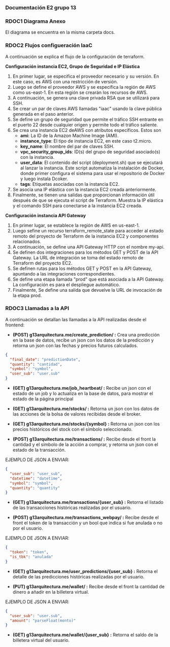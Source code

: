 ### Documentación E2 grupo 13

### RDOC1 Diagrama Anexo

El diagrama se encuentra en la misma carpeta docs.

### RDOC2 Flujos configueración IaaC

A continuación se explica el flujo de la configuración de terraform.

**Configuración instancia EC2, Grupo de Seguridad e IP Elástica**

1. En primer lugar, se especifica el proveedor necesario y su versión. En este caso, es AWS con una restricción de versión.
2. Luego se define el proveedor AWS y se especifica la región de AWS como us-east-1. En esta región se crearán los recursos de AWS.
3. A continuación, se genera una clave privada RSA que se utilizará para SSH.
4. Se crear un par de claves AWS llamadas "iaac" usando la clave pública generada en el paso anterior.
5. Se define un grupo de seguridad que permite el tráfico SSH entrante en el puerto 22 desde cualquier origen y permite todo el tráfico saliente.
6. Se crea una instancia EC2 deAWS con atributos específicos. Estos son
    - **ami**: La ID de la Amazon Machine Image (AMI).
    - **instance_type**: El tipo de instancia EC2, en este caso t2.micro.
    - **key_name**: El nombre del par de claves SSH.
    - **vpc_security_group_ids**: ID(s) del grupo de seguridad asociado(s) con la instancia.
    - **user_data**: El contenido del script (deployment.sh) que se ejecutará al lanzar la instancia. Este script automatiza la instalación de Docker, donde primer configura el sistema para usar el repositorio de Docker y luego instala Dcoker.
    - **tags**: Etiquetas asociadas con la instancia EC2.
7. Se asocia una IP elástica con la instancia EC2 creada anteriormente.
8. Finalmente, se tienen una salidas que proporcionan información útil después de que se ejecuta el script de Terraform. Muestra la IP elástica y el comando SSH para conectarse a la instancia EC2 creada.

**Configuración instancia API Gateway**

1. En primer lugar, se establece la región de AWS en us-east-1.
2. Luego sefine un recurso terraform_remote_state para acceder al estado remoto del proyecto de Terraform de la instancia EC2 y componentes relacionados.
3. A continuación, se define una API Gateway HTTP con el nombre my-api.
4. Se definen dos integraciones para los métodos GET y POST de la API Gateway. La URL de integración se toma del estado remoto de Terraform del proyecto EC2.
4. Se definen rutas para los métodos GET y POST en la API Gateway, apuntando a las integraciones correspondientes.
5. Se define una etapa llamada "prod" que está asociada a la API Gateway. La configuración es para el despliegue automático.
6. Finalmente, Se define una salida que devuelve la URL de invocación de la etapa prod.

### RDOC3 Llamadas a la API 

A continuación se detallan las llamadas a la API realizadas desde el frontend:

- **(POST) g13arquitectura.me/create_prediction/ :** Crea una predicción en la base de datos, recibe un json con los datos de la predicción y retorna un json con las fechas y precios futuros calculados.

```json
{
  "final_date": "predictionDate",
  "quantity": "cantidad",
  "symbol": "symbol",
  "user_sub": "user.sub"
}
```

- **(GET) g13arquitectura.me/job_heartbeat/ :** Recibe un json con el estado de un job y lo actualiza en la base de datos, para mostrar el estado de la página principal

- **(GET) g13arquitectura.me/stocks/ :** Retorna un json con los datos de las acciones de la bolsa de valores recibidas desde el broker.

- **(GET) g13arquitectura.me/stocks/{symbol} :** Retorna un json con los precios históricos del stock con el símbolo seleccionado.

- **(POST) g13arquitectura.me/transactions/ :** Recibe desde el front la cantidad y el símbolo de la acción a comprar, y retorna un json con el estado de la transacción.

EJEMPLO DE JSON A ENVIAR:

```json
{
  "user_sub": "user_sub",
  "datetime": "datetime",
  "symbol": "symbol",
  "quantity": "quantity"
}
```

- **(GET) g13arquitectura.me/transactions/{user_sub} :** Retorna el listado de las transacciones históricas realizadas por el usuario.

- **(POST) g13arquitectura.me/transactions_webpay/ :** Recibe desde el front el token de la transacción y un bool que indica si fue anulada o no por el usuario.

EJEMPLO DE JSON A ENVIAR:

```json
{
  "token": "token",
  "is_tbk": "anulada"
}
```

- **(GET) g13arquitectura.me/user_predictions/{user_sub} :** Retorna el detalle de las predicciones históricas realizadas por el usuario.

- **(PUT) g13arquitectura.me/wallet/ :** Recibe desde el front la cantidad de dinero a añadir en la billetera virtual.

EJEMPLO DE JSON A ENVIAR:

```json
{
  "user_sub": "user.sub",
  "amount": "parseFloat(monto)"
}
```

- **(GET) g13arquitectura.me/wallet/{user_sub} :** Retorna el saldo de la billetera virtual del usuario.

